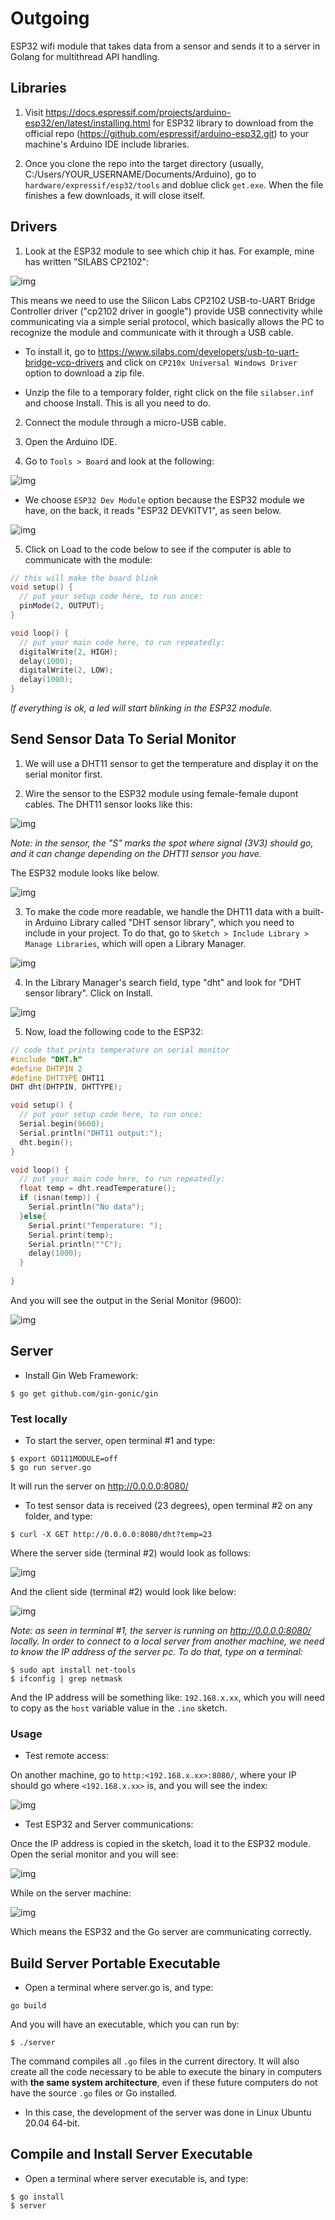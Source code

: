# Outgoing

ESP32 wifi module that takes data from a sensor and sends it to a server in Golang for multithread API handling.

## Libraries

1. Visit https://docs.espressif.com/projects/arduino-esp32/en/latest/installing.html for ESP32 library to download from the official repo (https://github.com/espressif/arduino-esp32.git) to your machine's Arduino IDE include libraries.

2. Once you clone the repo into the target directory (usually, C:/Users/YOUR_USERNAME/Documents/Arduino), go to `hardware/expressif/esp32/tools` and doblue click `get.exe`. When the file finishes a few downloads, it will close itself.

## Drivers

1. Look at the ESP32 module to see which chip it has. For example, mine has written "SILABS CP2102":

![img](res/module.jpg)

This means we need to use the Silicon Labs CP2102 USB-to-UART Bridge Controller driver ("cp2102 driver in google") provide USB connectivity while communicating via a simple serial protocol, which basically allows the PC to recognize the module and communicate with it through a USB cable.

- To install it, go to https://www.silabs.com/developers/usb-to-uart-bridge-vcp-drivers and click on `CP210x Universal Windows Driver` option to download a zip file.

- Unzip the file to a temporary folder, right click on the file `silabser.inf` and choose Install. This is all you need to do.

2. Connect the module through a micro-USB cable.

3. Open the Arduino IDE.

4. Go to `Tools > Board` and look at the following:

![img](res/1.png)

- We choose `ESP32 Dev Module` option because the ESP32 module we have, on the back, it reads "ESP32 DEVKITV1", as seen below.

![img](res/2.jpg)

5. Click on Load to the code below to see if the computer is able to communicate with the module:

```c++
// this will make the board blink
void setup() {
  // put your setup code here, to run once:
  pinMode(2, OUTPUT);
}

void loop() {
  // put your main code here, to run repeatedly:
  digitalWrite(2, HIGH);
  delay(1000);
  digitalWrite(2, LOW);
  delay(1000);
}
```

*If everything is ok, a led will start blinking in the ESP32 module.*

## Send Sensor Data To Serial Monitor

1. We will use a DHT11 sensor to get the temperature and display it on the serial monitor first.

2. Wire the sensor to the ESP32 module using female-female dupont cables. The DHT11 sensor looks like this:

![img](res/5.jpg)

*Note: in the sensor, the "S" marks the spot where signal (3V3) should go, and it can change depending on the DHT11 sensor you have.*

The ESP32 module looks like below.

![img](res/6.jpg)

3. To make the code more readable, we handle the DHT11 data with a built-in Arduino Library called "DHT sensor library", which you need to include in your project. To do that, go to `Sketch > Include Library > Manage Libraries`, which will open a Library Manager.

![img](res/8.png)

4. In the Library Manager's search field, type "dht" and look for "DHT sensor library". Click on Install.

![img](res/7.png)

5. Now, load the following code to the ESP32:

```c++
// code that prints temperature on serial monitor
#include "DHT.h"
#define DHTPIN 2
#define DHTTYPE DHT11
DHT dht(DHTPIN, DHTTYPE);

void setup() {
  // put your setup code here, to run once:
  Serial.begin(9600);
  Serial.println("DHT11 output:");
  dht.begin();
}

void loop() {
  // put your main code here, to run repeatedly:
  float temp = dht.readTemperature();
  if (isnan(temp)) {
    Serial.println("No data");
  }else{
    Serial.print("Temperature: ");
    Serial.print(temp);
    Serial.println("°C");
    delay(1000);
  }
  
}
```

And you will see the output in the Serial Monitor (9600):

![img](res/4.png)

## Server

- Install Gin Web Framework:

```
$ go get github.com/gin-gonic/gin
```

### Test locally

- To start the server, open terminal #1 and type:

```
$ export GO111MODULE=off
$ go run server.go
```

It will run the server on http://0.0.0.0:8080/

- To test sensor data is received (23 degrees), open terminal #2 on any folder, and type:

```
$ curl -X GET http://0.0.0.0:8080/dht?temp=23
```

Where the server side (terminal #2) would look as follows:

![img](res/server-sidev1.png)

And the client side (terminal #2) would look like below:

![img](res/client-sidev1.png)

*Note: as seen in terminal #1, the server is running on http://0.0.0.0:8080/ locally. In order to connect to a local server from another machine, we need to know the IP address of the server pc. To do that, type on a terminal:*

```
$ sudo apt install net-tools
$ ifconfig | grep netmask
```

And the IP address will be something like: `192.168.x.xx`, which you will need to copy as the `host` variable value in the `.ino` sketch.

### Usage

- Test remote access:

On another machine, go to `http:<192.168.x.xx>:8080/`, where your IP should go where `<192.168.x.xx>` is, and you will see the index:

![img](res/server-indexv1.png)

- Test ESP32 and Server communications:

Once the IP address is copied in the sketch, load it to the ESP32 module. Open the serial monitor and you will see:

![img](res/client-v2.png)

While on the server machine:

![img](res/server-v2.png)

Which means the ESP32 and the Go server are communicating correctly.

## Build Server Portable Executable

- Open a terminal where server.go is, and type:

```
go build
```

And you will have an executable, which you can run by:

```
$ ./server
```

The command compiles all `.go` files in the current directory. It will also create all the code necessary to be able to execute the binary in computers with **the same system architecture**, even if these future computers do not have the source `.go` files or Go installed.

- In this case, the development of the server was done in Linux Ubuntu 20.04 64-bit.

## Compile and Install Server Executable

- Open a terminal where server executable is, and type:

```
$ go install
$ server
```